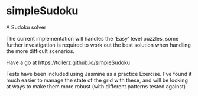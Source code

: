# simpleSudoku
A Sudoku solver

The current implementation will handles the 'Easy' level puzzles, some further investigation is required to work out the best solution when handling the more difficult scenarios. 

Have a go at <a href="https://tollerz.github.io/simpleSudoku">https://tollerz.github.io/simpleSudoku </a>

Tests have been included using Jasmine as a practice Exercise. I've found it much easier to manage the state of the grid with these, and will be looking at ways to make them more robust (with different patterns tested against)
